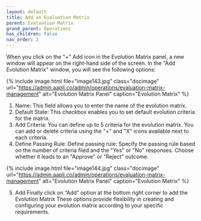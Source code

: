 ```yaml
---
layout: default
title: Add an Evaluation Matrix 
parent: Evaluation Matrix
grand_parent: Operations
has_children: false
nav_order: 2
---
```


When you click on the "+" Add icon in the Evolution Matrix panel, a new window will appear on the right-hand side of the screen. In the "Add Evolution Matrix" window, you will see the following options:

{% include image.html file="image143.jpg" class="docimage" url="https://admin.aapli.co/admin/operations/evaluation-matrix-management" alt="Evolution Matrix Panel" caption="Evolution Matrix" %}

1. Name: This field allows you to enter the name of the evolution matrix.
2. Default State: This checkbox enables you to set default evolution criteria for the matrix.
3. Add Criteria: You can define up to 5 criteria for the evolution matrix. You can add or delete criteria using the "+" and "X" icons available next to each criteria.
4. Define Passing Rule: Define passing rule: Specify the passing rule based on the number of criteria filed and the "Yes" or "No" responses. Choose whether it leads to an "Approve" or "Reject" outcome.

{% include image.html file="image144.jpg" class="docimage" url="https://admin.aapli.co/admin/operations/evaluation-matrix-management" alt="Evolution Matrix Panel" caption="Evolution Matrix" %}

5. Add Finally click on “Add” option at the bottom right corner to add the Evolution Matrix
These options provide flexibility in creating and configuring your evolution matrix according to your specific requirements.